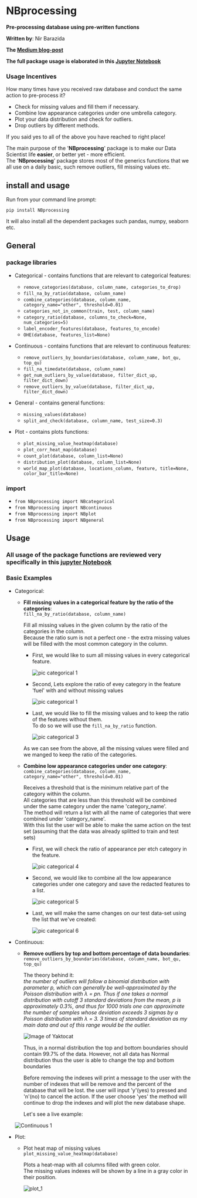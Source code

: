 # NBprocessing 

**Pre-processing database using pre-written functions**

**Written by**: Nir Barazida

**The [Medium blog-post](https://medium.com/@nirbarazida/the-ultimate-python-package-to-pre-process-data-for-machin-learning-c87bcc39fa66)**

**The full package usage is elaborated in this [Jupyter Notebook](https://github.com/nirbarazida/NBprocessing/blob/master/documentation/NBprocessing%20Package%20-%20Showcase.ipynb)**

### Usage Incentives

How many times have you received raw database and conduct the same action to pre-process it?
 - Check for missing values and fill them if necessary.
 - Combine low appearance categories under one umbrella category. 
 - Plot your data distribution and check for outliers.
 - Drop outliers by different methods.
 
 If you said yes to all of the above you have reached to right place!
 
The main purpose of the '**NBprocessing**' package is to make our Data Scientist life **easier**, or better yet - more efficient.\
The '**NBprocessing**' package stores most of the generics functions that we all use on a daily basic, such remove outliers, fill missing values etc.

## install and usage

Run from your command line prompt:
 
`pip install NBprocessing`
 
 It will also install all the dependent packages such pandas, numpy, seaborn etc.

## General

### package libraries
- Categorical - contains functions that are relevant to categorical features:

    - `remove_categories(database, column_name, categories_to_drop)`
    - `fill_na_by_ratio(database, column_name)`
    - `combine_categories(database, column_name, category_name="other", threshold=0.01)`
    - `categories_not_in_common(train, test, column_name)`
    - `category_ratio(database, columns_to_check=None, num_categories=5)`
    - `label_encoder_features(database, features_to_encode)`
    - `OHE(database, features_list=None)` 
    
- Continuous - contains functions that are relevant to continuous features:

    - `remove_outliers_by_boundaries(database, column_name, bot_qu, top_qu)` 
    - `fill_na_timedate(database, column_name)`
    - `get_num_outliers_by_value(database, filter_dict_up, filter_dict_down)`
    - `remove_outliers_by_value(database, filter_dict_up, filter_dict_down)`
    
- General - contains general functions:

    - `missing_values(database)`
    - `split_and_check(database, column_name, test_size=0.3)`
    
- Plot - contains plots functions:

    - `plot_missing_value_heatmap(database)`
    - `plot_corr_heat_map(database)`
    - `count_plot(database, column_list=None)`
    - `distribution_plot(database, column_list=None)`
    - `world_map_plot(database, locations_column, feature, title=None, color_bar_title=None)`

 ### import
- `from NBprocessing import NBcategorical`
- `from NBprocessing import NBcontinuous`
- `from NBprocessing import NBplot`
- `from NBprocessing import NBgeneral`

## Usage

### All usage of the package functions are reviewed very specifically in this [jupyter Notebook](https://github.com/nirbarazida/NBprocessing/blob/master/documentation/README_Notebook.ipynb) 

### Basic Examples

- Categorical:
    - **Fill missing values in a categorical feature by the ratio of the categories**:\
    `fill_na_by_ratio(database, column_name)`
    
        Fill all missing values in the given column by the ratio of the categories in the column.\
        Because the ratio sum is not a perfect one - the extra missing values will be filled with the most common category in the column.
        
       - First, we would like to sum all missing values in every categorical feature.
       
            ![pic categorical 1](https://github.com/nirbarazida/NBprocessing/blob/master/documentation/readme_figures/categorical_1.png) 
       
       - Second, Lets explore the ratio of evey category in the feature 'fuel' with and without missing values
       
            ![pic categorical 1](https://github.com/nirbarazida/NBprocessing/blob/master/documentation/readme_figures/categorical_2.png) 
       
       - Last, we would like to fill the missing values and to keep the ratio of the features without them.\
       To do so we will use the `fill_na_by_ratio` function.
       
            ![pic categorical 3](https://github.com/nirbarazida/NBprocessing/blob/master/documentation/readme_figures/categorical_3.png)
             
       As we can see from the above, all the missing values were filled and we manged to keep the ratio of the categories.
      
    - **Combine low appearance categories under one category**:\
     `combine_categories(database, column_name, category_name="other", threshold=0.01)`
     
        Receives a threshold that is the minimum relative part of the category within the column.\
        All categories that are less than this threshold will be combined under the same category
        under the name 'category_name'.\
        The method will return a list with all the name of categories that were combined under 'category_name'.\
        With this list the user will be able to make the same action on the test set (assuming that the data
        was already splitted to train and test sets)

       - First, we will check the ratio of appearance per etch category in the feature.
       
            ![pic categorical 4](https://github.com/nirbarazida/NBprocessing/blob/master/documentation/readme_figures/categorical_4.png)
            
       - Second, we would like to combine all the low appearance categories under one category and save the redacted features to a list.
       
            ![pic categorical 5](https://github.com/nirbarazida/NBprocessing/blob/master/documentation/readme_figures/categorical_5.png)
            
       - Last, we will make the same changes on our test data-set using the list that we've created:
       
            ![pic categorical 6](https://github.com/nirbarazida/NBprocessing/blob/master/documentation/readme_figures/categorical_6.png)
                
- Continuous:
    - **Remove outliers by top and bottom percentage of data boundaries**: 
     `remove_outliers_by_boundaries(database, column_name, bot_qu, top_qu)`
    
        The theory behind it:\
            _the number of outliers  will follow a binomial distribution with parameter p, which can generally be
            well-approximated by the Poisson distribution with λ = pn. Thus if one takes a normal distribution with
            cutoff 3 standard deviations from the mean, p is approximately 0.3%, and thus for 1000 trials one can
            approximate the number of samples whose deviation exceeds 3 sigmas by a Poisson distribution with λ = 3.
            3 times of standard deviation as my main data and out of this range would be the outlier._
            
         ![Image of Yaktocat](https://i.stack.imgur.com/AxYue.png)
    
        Thus, in a normal distribution the top and bottom boundaries should contain 99.7% of the data.
        However, not all data has Normal distribution thus the user is able to change the top and bottom boundaries
    
        Before removing the indexes will print a message to the user with the number of indexes that
        will be remove and the percent of the database that will be lost.
        the user will input 'y'(yes) to pressed and 'n'(no) to cancel the action.
        If the user choose 'yes' the method will continue to drop the indexes and will
        plot the new database shape.
        
        Let's see a live example:
    
    ![Continuous 1](https://github.com/nirbarazida/NBprocessing/blob/master/documentation/readme_figures/continuous_1.png)
        
- Plot:
    - Plot heat map of missing values
     `plot_missing_value_heatmap(database)`
     
        Plots a heat-map with all columns filled with green color.\
        The missing values indexes will be shown by a line in a gray color in their position.
        
        ![plot_1](https://github.com/nirbarazida/NBprocessing/blob/master/documentation/readme_figures/plot_1.png)
        